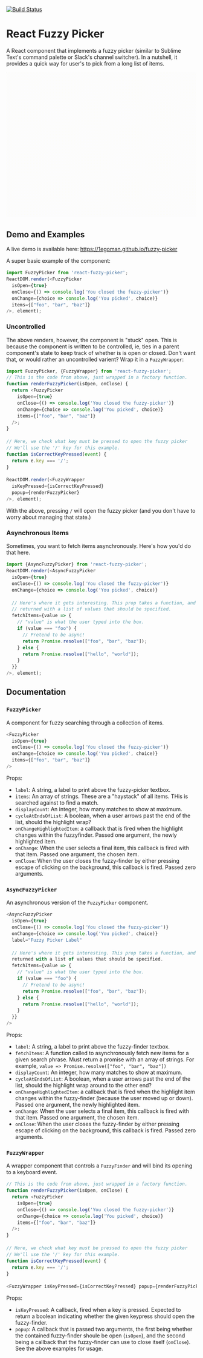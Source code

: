[![Build Status](https://travis-ci.org/1egoman/fuzzy-switcher.svg?branch=master)](https://travis-ci.org/1egoman/fuzzy-switcher)
# React Fuzzy Picker
 A React component that implements a fuzzy picker (similar to Sublime Text's command palette or
 Slack's channel switcher). In a
 nutshell, it provides a quick way for user's to pick from a long list of items.

![Here's what it looks like!](assets/example.gif)

## Demo and Examples
A live demo is available here: https://1egoman.github.io/fuzzy-picker

A super basic example of the component:

```javascript
import FuzzyPicker from 'react-fuzzy-picker';
ReactDOM.render(<FuzzyPicker
  isOpen={true}
  onClose={() => console.log('You closed the fuzzy-picker')}
  onChange={choice => console.log('You picked', choice)}
  items={["foo", "bar", "baz"]}
/>, element);
```

### Uncontrolled

The above renders, however, the component is "stuck" open. This is because the component is written
to be controlled, ie, ties in a parent component's state to keep track of whether is is open or
closed. Don't want that, or would rather an uncontrolled varient? Wrap it in a `FuzzyWrapper`:

```javascript
import FuzzyPicker, {FuzzyWrapper} from 'react-fuzzy-picker';
// This is the code from above, just wrapped in a factory function.
function renderFuzzyPicker(isOpen, onClose) {
  return <FuzzyPicker
    isOpen={true}
    onClose={() => console.log('You closed the fuzzy-picker')}
    onChange={choice => console.log('You picked', choice)}
    items={["foo", "bar", "baz"]}
  />;
}

// Here, we check what key must be pressed to open the fuzzy picker
// We'll use the '/' key for this example.
function isCorrectKeyPressed(event) {
  return e.key === '/';
}

ReactDOM.render(<FuzzyWrapper
  isKeyPressed={isCorrectKeyPressed}
  popup={renderFuzzyPicker}
/>, element);
```

With the above, pressing `/` will open the fuzzy picker (and you don't have to worry about
managing that state.)

### Asynchronous Items
Sometimes, you want to fetch items asynchronously. Here's how you'd do that here.

```javascript
import {AsyncFuzzyPicker} from 'react-fuzzy-picker';
ReactDOM.render(<AsyncFuzzyPicker
  isOpen={true}
  onClose={() => console.log('You closed the fuzzy-picker')}
  onChange={choice => console.log('You picked', choice)}

  // Here's where it gets interesting. This prop takes a function, and expects a promise to be
  // returned with a list of values that should be specified.
  fetchItems={value => {
    // "value" is what the user typed into the box.
    if (value === "foo") {
      // Pretend to be async!
      return Promise.resolve(["foo", "bar", "baz"]);
    } else {
      return Promise.resolve(["hello", "world"]);
    }
  }}
/>, element);
```


## Documentation

### `FuzzyPicker`
A component for fuzzy searching through a collection of items.

```javascript
<FuzzyPicker
  isOpen={true}
  onClose={() => console.log('You closed the fuzzy-picker')}
  onChange={choice => console.log('You picked', choice)}
  items={["foo", "bar", "baz"]}
/>
```

Props:
- `label`: A string, a label to print above the fuzzy-picker textbox.
- `items`: An array of strings. These are a "haystack" of all items. THis is searched against to
  find a match.
- `displayCount`: An integer, how many matches to show at maximum.
- `cycleAtEndsOfList`: A boolean, when a user arrows past the end of the list, should the highlight wrap?
- `onChangeHighlightedItem`: a callback that is fired when the highlight changes within the
  fuzzyfinder. Passed one argument, the newly highlighted item.
- `onChange`: When the user selects a final item, this callback is fired with that item. Passed one
  argument, the chosen item.
- `onClose`: When the user closes the fuzzy-finder by either pressing escape of clicking on the
  background, this callback is fired. Passed zero arguments.

### `AsyncFuzzyPicker`

An asynchronous version of the `FuzzyPicker` component.

```javascript
<AsyncFuzzyPicker
  isOpen={true}
  onClose={() => console.log('You closed the fuzzy-picker')}
  onChange={choice => console.log('You picked', choice)}
  label="Fuzzy Picker Label"

  // Here's where it gets interesting. This prop takes a function, and expects a promise to be
  returned with a list of values that should be specified.
  fetchItems={value => {
    // "value" is what the user typed into the box.
    if (value === "foo") {
      // Pretend to be async!
      return Promise.resolve(["foo", "bar", "baz"]);
    } else {
      return Promise.resolve(["hello", "world"]);
    }
  }}
/>
```


Props:
- `label`: A string, a label to print above the fuzzy-finder textbox.
- `fetchItems`: A function called to asynchronously fetch new items for a given search phrase. Must
  return a promise with an array of strings. For example, `value => Promise.resolve(["foo", "bar",
  "baz"])`
- `displayCount`: An integer, how many matches to show at maximum.
- `cycleAtEndsOfList`: A boolean, when a user arrows past the end of the list, should the highlight
  wrap around to the other end?
- `onChangeHighlightedItem`: a callback that is fired when the highlight item changes within the
  fuzzy-finder (because the user moved up or down). Passed one argument, the newly highlighted item.
- `onChange`: When the user selects a final item, this callback is fired with that item. Passed one
  argument, the chosen item.
- `onClose`: When the user closes the fuzzy-finder by either pressing escape of clicking on the
  background, this callback is fired. Passed zero arguments.

### `FuzzyWrapper`

A wrapper component that controls a `FuzzyFinder` and will bind its opening to a keyboard event.

```javascript
// This is the code from above, just wrapped in a factory function.
function renderFuzzyPicker(isOpen, onClose) {
  return <FuzzyPicker
    isOpen={true}
    onClose={() => console.log('You closed the fuzzy-picker')}
    onChange={choice => console.log('You picked', choice)}
    items={["foo", "bar", "baz"]}
  />;
}

// Here, we check what key must be pressed to open the fuzzy picker
// We'll use the '/' key for this example.
function isCorrectKeyPressed(event) {
  return e.key === '/';
}

<FuzzyWrapper isKeyPressed={isCorrectKeyPressed} popup={renderFuzzyPicker} />
```


Props:
- `isKeyPressed`: A callback, fired when a key is pressed. Expected to return a boolean indicating
  whether the given keypress should open the fuzzy-finder.
- `popup`: A callback that is passed two arguments, the first being whether the contained
  fuzzy-finder shoule be open (`isOpen`), and the second being a callback that the fuzzy-finder can
  use to close itself (`onClose`). See the above examples for usage.
